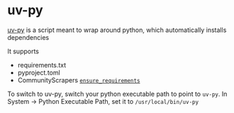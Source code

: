 # uv-py

[uv-py](../stash/root/usr/local/bin/uv-py) is a script meant to wrap around python, which automatically installs dependencies

It supports
- requirements.txt
- pyproject.toml
- CommunityScrapers [`ensure_requirements`](https://github.com/stashapp/CommunityScrapers/blob/master/scrapers/py_common/deps.py)

To switch to uv-py, switch your python executable path to point to `uv-py`. In System -> Python Executable Path, set it to `/usr/local/bin/uv-py`